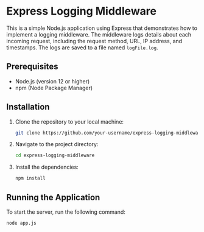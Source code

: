 # Express Logging Middleware

This is a simple Node.js application using Express that demonstrates how to implement a logging middleware. The middleware logs details about each incoming request, including the request method, URL, IP address, and timestamps. The logs are saved to a file named `logFile.log`.

## Prerequisites

- Node.js (version 12 or higher)
- npm (Node Package Manager)

## Installation

1. Clone the repository to your local machine:
    ```sh
    git clone https://github.com/your-username/express-logging-middleware.git
    ```

2. Navigate to the project directory:
    ```sh
    cd express-logging-middleware
    ```

3. Install the dependencies:
    ```sh
    npm install
    ```

## Running the Application

To start the server, run the following command:
```sh
node app.js
```